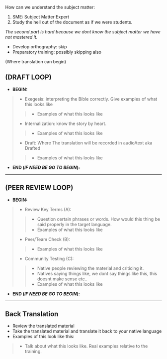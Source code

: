 



How can we understand the subject matter:

1. SME: Subject Matter Expert
2. Study the hell out of the document as if we were students.

*The second part is hard because we dont know the subject matter we have not mastered it.*

- Develop orthography: skip
- Preparatory training: possibly skipping also

(Where translation can begin)

## (DRAFT LOOP)

- **BEGIN:**

> - Exegesis: interpreting the Bible correctly. Give examples of what this looks like
> > - Examples of what this looks like
>
> - Internalization: know the story by heart.
> > - Examples of what this looks like
>
> - Draft: Where The translation will be recorded in audio/text aka Drafted
> > - Examples of what this looks like

- **END (*IF NEED BE GO TO BEGIN*):**

---------------------------------------------------------------------------------------

## (PEER REVIEW LOOP)

- **BEGIN:**

> - Review Key Terms (A):
> > - Question certain phrases or words. How would this thing be said properly in the target language.
> > - Examples of what this looks like
>
> - Peer/Team Check (B):
> > - Examples of what this looks like
>
> - Community Testing (C):
> > - Native people reviewing the material and criticing it.
> > - Natives saying things like, we dont say things like this, this doesnt make sense etc..
> > - Examples of what this looks like

- **END (*IF NEED BE GO TO BEGIN*):**

--------------------------------------------------------------------------------------

## Back Translation

- Review the translated material
- Take the translated material and translate it back to your native language
- Examples of this look like this:
> - Talk about what this looks like. Real examples relative to the training.
